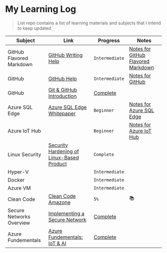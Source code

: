 # My Learning Log
> List repo contains a list of learning materials and subjects that I intend to keep updated.

| Subject | Link | Progress | Notes |
| --- | --- | --- | --- |
| GitHub Flavored Markdown | [GitHub Writing Help](https://help.github.com/en/github/writing-on-github/organizing-information-with-tables) | `Intermediate` | [Notes for GitHub Flavored Markdown](Notes/GitHub/MarkdownNotes.md) |
| GitHub | [GitHub Help](https://help.github.com/en/github/getting-started-with-github) | `Intermediate` | [Notes for GitHub](Notes/GitHub/GitHubNotes.md)|
| GitHub| [Git & GitHub Introduction](https://capula.percipio.com/courses/24f5b7c1-d44d-47fb-9bb7-7c71d127bee2/videos/ff4f1d20-1575-4bf2-8082-ecd0918f8887) |[Complete](https://skillsoft.digitalbadges.skillsoft.com/39278b1f-6558-4828-89f7-18bcfaf5d780)||
| Azure SQL Edge | [Azure SQL Edge Whitepaper](https://azure.microsoft.com/mediahandler/files/resourcefiles/azure-sql-database-edge-whitepaper/White%20Paper-AzureSQLDatabaseEdge-2019.pdf) | `Beginner` | [Notes for Azure SQL Edge](Notes/Azure/AzureSQLEdgeNotes.md) |
| Azure IoT Hub | | `Beginner` | [Notes for Azure IoT Hub](Notes/Azure/AzureIoTHubNotes.md) |
| Linux Security | [Security Hardening of Linux-Based Product](https://capula.percipio.com/books/633fc4e0-0439-11e7-b949-0242c0a8050b) | `Complete` | |
| Hyper-V | | `Intermediate` | |
| Docker | | `Intermediate` | |
| Azure VM | | `Intermediate` | |
| Clean Code | [Clean Code Amazone](https://www.amazon.co.uk/Clean-Code-Handbook-Software-Craftsmanship/dp/0132350882) | `5%` | :books: |
| Secure Networks Overview | [Implementing a Secure Network](https://capula.percipio.com/courses/4aafc9a8-9a13-11e7-981c-e6485196e111) | [Complete](https://skillsoft.digitalbadges.skillsoft.com/b3c282d3-998b-43c5-bba0-e435b5d072ef) |  |
| Azure Fundementals | [Azure Fundementals: IoT & AI](https://capula.percipio.com/courses/a85ac6f4-f09f-4990-bc4e-dcd69ba4d1cd) | [Complete](https://skillsoft.digitalbadges.skillsoft.com/b2dfc6a9-3579-46bb-8a8f-45076a2f48ea) |  |


